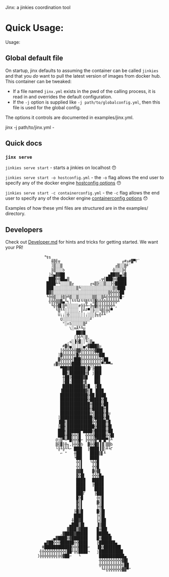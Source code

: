 Jinx: a jinkies coordination tool

# Quick Usage:

Usage:
## Global default file
On startup, jinx defaults to assuming the container can be called `jinkies` and that you _do_ want to pull the latest
version of images from docker hub. This container can be tweaked:
- If a file named `jinx.yml` exists in the pwd of the calling process, it is read in and overrides the default configuration.
- If the `-j` option is supplied like `-j path/to/globalconfig.yml`, then this file is used for the global config. 

The options it controls are documented in examples/jinx.yml.

jinx -j path/to/jinx.yml - 

## Quick docs
### `jinx serve`


`jinkies serve start` - starts a jinkies on localhost 😯

`jinkies serve start -o hostconfig.yml` - the `-o` flag allows the end user to specify any of the docker engine [hostconfig options](https://pkg.go.dev/github.com/docker/docker@v20.10.12+incompatible/api/types/container#HostConfig) 😯

`jinkies serve start -c containerconfig.yml` - the `-c` flag allows the end user to specify any of the docker engine [containerconfig options](https://pkg.go.dev/github.com/docker/docker@v20.10.12+incompatible/api/types/container#Config) 😯

Examples of how these yml files are structured are in the examples/ directory.


## Developers
Check out [Developer.md](DEVELOPER.md) for hints and tricks for getting started. We want your PR!



                     *╗╖                                                        
                        ╫▒╣╦                           ╓#≥#▓▀Γ`                 
                        ]▒░░▒                       ╓▒░░▒╝`                     
                        ╟▒░░░b                     ╬░░░╠╣                       
                       ]╬▄▓▓██                   ▄██▓▓▄╠▓                       
                       ███╬╬██▄▒             ,╦╣███╬╬████                       
                      ████╩╚░░░░▒╓       ╓≤▒╠░░▒░░╠╟█████                       
                      ███░░░░░░░░░░▒╚░░░░░░░░░░░░░░▒╬███▌                       
                      █▓▒░░░░░░░░░░░░░░░░░░░░░░░░▒╬╬╬╬██                        
                      ╙╬╬▒░░╟▒╠╩▒░░▒░░░░░░▒▒░░▒Å╣╬╬╬╬╬█─                        
                       ╣╬╬▒▒▓▄╙╕│╙╙╙╝╙╙▒╙╙║▓╬╬╬╬╬╬╬╬╬╩                          
                        ╙╣╬▓▌▒╩░░░░░#╠╠╚─╠╦▓╣╬╠╟╬╬╬╩,                           
                          ╙▒╙╙░│░░░░,║╝╝▀│╠░░╚▒║╬╣▀                             
                           Ü¡¡░╬░░░░░││¡░░░╟╗╣╝╨`                               
                            Q░░░░░░░░░░░░╝`                                     
                             "░∩5░░░░░▒╜                                        
                                \░≡Å╙╚µ                                         
                                   ██▓█                                         
                                  ⌠╠╬╙░▒,                                       
                               ,≤░▐╬▓░│╚░▒▄                                     
                             #▓╬▄░░│░░▄#▓███▓µ                                  
                            ║╬╬╬╬╬╬▓▓╬╬╬╬╬╬▓██▌                                 
                           ]▓╬╬╬╬╬╣█╬╬╬╬╬╬╬╬╬██▌                                
                           ▓╬╬╬╬╬╣███╬╬╬╬╬╬╬╬╬╣██                               
                         ╓▓╬╬╬╬╬╬████╬╬╬╬╬╬╬╬╣▀╙▀▀═                             
                            ▀██▓███████╣█Γ╟███                                  
                             ██╣███████╫▌ j███                                  
                             ╫██╟█████▓█   ██▌                                  
                             ╟██j█████╫▌   ██▌                                  
                             █████████▓╫█  ╟██                                  
                            ▐██████████▓╣█ ▐███                                 
                            ████████████╬██▐████                                
                            ████████████╬█████╬█▌                               
                            █████████████╫████╬██                               
                            █████████████╬█████╫█                               
                            █████████████╬╣████╬█µ                              
                           ]██████████████╬████╬█▌                              
                           ▐██╣███████████╬╬████╬█                              
                           ╟██╣████████████╬████╬█▌                             
                           ███╣██████▀████╬█████╬██                             
                           ███╬██╬╬╣█  ╬╬╬╬█████╬╬█▌                            
                          @j▒▀╩▀█╬╬╬█⌐ ╟╬╬╬▓▀█▀█▀╠╙                             
                          ▒╣▓║╬╖,╟╬╬▓b  ▓╬╬█▓▐▐░▒▒b                             
                          └╟╚╠╙╙⌐ ███▌  ╟████▐▐]╩╘Γ                             
                            ⌐ "   ╫██▌   ████▒▌╨                                
                                  ╘██▌   ████                                   
                                   ╬╣▌   └╬╬█                                   
                                   ╬╣▌    ╬╬█                                   
                                   ▓▓█    ▓╬▓▌                                  
                                   ▓╬█▌   ╬╬╬█▄                                 
                                   ████   █████                                 
                                   ████   ╟████                                 
                                   ████    ████                                 
                                   ███Γ    ╟███                                 
                                   █╬█      ╬╣█                                 
                                   ▓╣▌      ▓╣█                                 
                                   ▓╣▌      ╟╬█                                 
                                  ╟█▒█      █╣█▌                                
                                  ████      ╟╣█▌                                
                                 ╫██▓█      ╟╣██                                
                                ▄███▒█▌     ▐▒██                                
                               ▓███▒▓███    █╫██▌                               
                            ,▓████▓█████    █████▄                              
                        ,▄▓████╬▓███████    █╬████▌                             
                     ▄▓██╬╬╬██████╬╬████    ╟███████▄                           
                    Φ████████████╬╬╬████⌐   ▐█╬███████▌                         
                   ╣╬╬╬╬╬╬╬╬╬╬╣██╝╬╣████¬   j██████████▌                        
                  ]╬╬╬╬╬╬╬╣╬╬▓██⌐   └        ███████████▄                       
                                             ╬╬╬╬╬╬╬╬╬╬▓█▌                      
                                             ╬╬╬╬╬╬╬╬╬╬╣██                      
                                              ╙╝╣╬╬╬╬╬╬▓▓▀"                     
